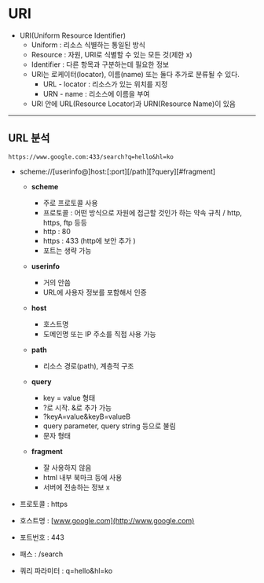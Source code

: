 # URI

- URI(Uniform Resource Identifier)
  - Uniform : 리소스 식별하는 통일된 방식
  - Resource : 자원, URI로 식별할 수 있는 모든 것(제한 x)
  - Identifier : 다른 항목과 구분하는데 필요한 정보
  - URI는 로케이터(locator), 이름(name) 또는 둘다 추가로 분류될 수 있다.
    - URL - locator : 리소스가 있는 위치를 지정
    - URN - name : 리소스에 이름을 부여
  - URI 안에 URL(Resource Locator)과 URN(Resource Name)이 있음

---

## URL 분석

`https://www.google.com:433/search?q=hello&hl=ko`

- scheme://[userinfo@]host:[:port][/path][?query][#fragment]
  
  - **scheme**
    
    - 주로 프로토콜 사용
    - 프로토콜 : 어떤 방식으로 자원에 접근할 것인가 하는 약속 규칙 / http, https, ftp 등등
    - http : 80
    - https : 433 (http에 보안 추가 )
    - 포트는 생략 가능
  
  - **userinfo**
    
    - 거의 안씀
    - URL에 사용자 정보를 포함해서 인증
  
  - **host**
    
    - 호스트명
    - 도메인명 또는 IP 주소를 직접 사용 가능
  
  - **path**
    
    - 리소스 경로(path), 계층적 구조
  
  - **query**
    
    - key = value 형태
    - ?로 시작. &로 추가 가능
    - ?keyA=value&keyB=valueB
    - query parameter, query string 등으로 불림
    - 문자 형태
  
  - **fragment**
    
    - 잘 사용하지 않음
    - html 내부 북마크 등에 사용
    - 서버에 전송하는 정보 x

- 프로토콜 : https

- 호스트명 : [www.google.com](http://www.google.com)

- 포트번호 : 443

- 패스 : /search

- 쿼리 파라미터 : q=hello&hl=ko
